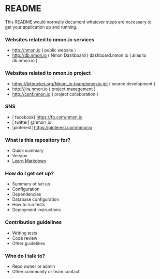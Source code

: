 # README #

This README would normally document whatever steps are necessary to get your application up and running.


### Websites related to nmon.io services ###
* http://nmon.io ( public website )
* http://db.nmon.io ( Nmon Dashboard )
         dashboard.nmon.io ( alias to db.nmon.io )

### Websites related to nmon.io project ###
* https://bitbucket.org/Nmon_io-team/nmon.io.git ( source development )
* http://jira.nmon.io ( project management )
* http://conf.nmon.io ( project collaboration )

### SNS ###
* [ facebook] https://fb.com/nmon.io
* [  twitter] @nmon_io
* [pinterest] https://pinterest.com/nmonio

### What is this repository for? ###

* Quick summary
* Version
* [Learn Markdown](https://bitbucket.org/tutorials/markdowndemo)

### How do I get set up? ###

* Summary of set up
* Configuration
* Dependencies
* Database configuration
* How to run tests
* Deployment instructions

### Contribution guidelines ###

* Writing tests
* Code review
* Other guidelines

### Who do I talk to? ###

* Repo owner or admin
* Other community or team contact